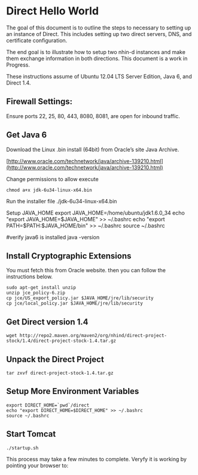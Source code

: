 Direct Hello World
==================


The goal of this document is to outline the steps to necessary to setting up an instance of Direct. This includes setting up two direct servers, DNS, and certificate configuration.

The end goal is to illustrate how to setup two nhin-d instances and make them exchange information in both directions. This document is a work in Progress.

These instructions assume of Ubuntu 12.04 LTS Server Edition, Java 6, and Direct 1.4.


Firewall Settings:
------------------

Ensure ports 22, 25, 80, 443, 8080, 8081, are open for inbound traffic.



Get Java 6
----------
Download the Linux .bin install (64bit) from Oracle’s site Java Archive.

[http://www.oracle.com/technetwork/java/archive-139210.html](http://www.oracle.com/technetwork/java/archive-139210.html)

Change permissions to allow execute

    chmod a+x jdk-6u34-linux-x64.bin

Run the installer file
    ./jdk-6u34-linux-x64.bin

Setup JAVA_HOME
    export JAVA_HOME=/home/ubuntu/jdk1.6.0_34
    echo "export JAVA_HOME=$JAVA_HOME" >> ~/.bashrc
    echo "export PATH=$PATH:$JAVA_HOME/bin" >> ~/.bashrc
    source ~/.bashrc 

#verify java6 is installed
java -version


Install Cryptographic Extensions
--------------------------------
You must fetch this from Oracle website.  then you can follow the instructions 
below.

    sudo apt-get install unzip
    unzip jce_policy-6.zip
    cp jce/US_export_policy.jar $JAVA_HOME/jre/lib/security
    cp jce/local_policy.jar $JAVA_HOME/jre/lib/security


Get Direct version 1.4
-----------------------
    wget http://repo2.maven.org/maven2/org/nhind/direct-project-stock/1.4/direct-project-stock-1.4.tar.gz

Unpack the Direct Project
-------------------------
    tar zxvf direct-project-stock-1.4.tar.gz

Setup More Environment Variables
--------------------------------

    export DIRECT_HOME=`pwd`/direct
    echo "export DIRECT_HOME=$DIRECT_HOME" >> ~/.bashrc
    source ~/.bashrc

Start Tomcat
------------
    ./startup.sh

This process may take a few minutes to complete.  Veryfy it is working by pointing your browser to: 




